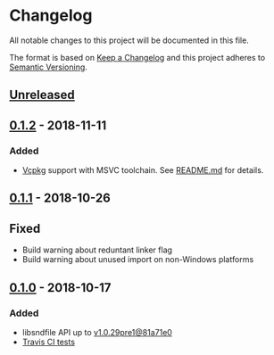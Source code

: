 # Changelog

All notable changes to this project will be documented in this file.

The format is based on [Keep a Changelog](http://keepachangelog.com/en/1.0.0/)
and this project adheres to [Semantic Versioning](http://semver.org/spec/v2.0.0.html).

## [Unreleased]

## [0.1.2] - 2018-11-11

### Added

- [Vcpkg](https://github.com/Microsoft/vcpkg) support with MSVC toolchain. See [README.md](README.md) for details.

## [0.1.1] - 2018-10-26

## Fixed

- Build warning about reduntant linker flag
- Build warning about unused import on non-Windows platforms

## [0.1.0] - 2018-10-17

### Added

- libsndfile API up to [v1.0.29pre1@81a71e0](https://github.com/erikd/libsndfile/commit/81a71e08c09b20b0255aa66e40fce293008b9525)
- [Travis CI tests](https://travis-ci.org/evpobr/sndfile-sys)

[Unreleased]: https://github.com/evpobr/sndfile-sys/compare/v0.1.2...HEAD
[0.1.2]: https://github.com/evpobr/sndfile-sys/compare/v0.1.1...v0.1.2
[0.1.1]: https://github.com/evpobr/sndfile-sys/compare/v0.1.0...v0.1.1
[0.1.0]: https://github.com/evpobr/sndfile-sys/compare/f008519...v0.1.0
